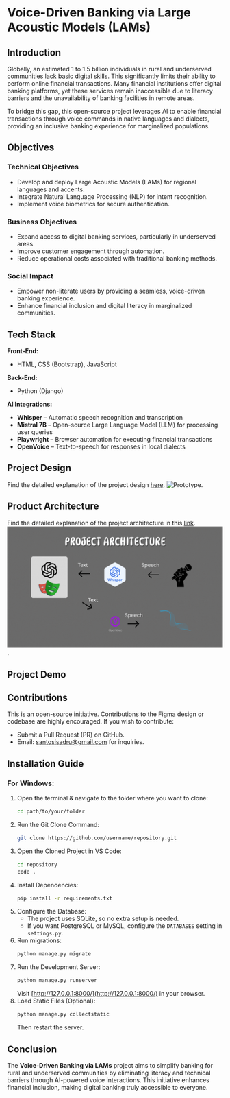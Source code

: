 # Voice-Driven Banking via Large Acoustic Models (LAMs)

## Introduction
Globally, an estimated 1 to 1.5 billion individuals in rural and underserved communities lack basic digital skills. This significantly limits their ability to perform online financial transactions. Many financial institutions offer digital banking platforms, yet these services remain inaccessible due to literacy barriers and the unavailability of banking facilities in remote areas.

To bridge this gap, this open-source project leverages AI to enable financial transactions through voice commands in native languages and dialects, providing an inclusive banking experience for marginalized populations.

## Objectives
### Technical Objectives
- Develop and deploy Large Acoustic Models (LAMs) for regional languages and accents.
- Integrate Natural Language Processing (NLP) for intent recognition.
- Implement voice biometrics for secure authentication.

### Business Objectives
- Expand access to digital banking services, particularly in underserved areas.
- Improve customer engagement through automation.
- Reduce operational costs associated with traditional banking methods.

### Social Impact
- Empower non-literate users by providing a seamless, voice-driven banking experience.
- Enhance financial inclusion and digital literacy in marginalized communities.

## Tech Stack
**Front-End:**
- HTML, CSS (Bootstrap), JavaScript

**Back-End:**
- Python (Django)

**AI Integrations:**
- **Whisper** – Automatic speech recognition and transcription
- **Mistral 7B** – Open-source Large Language Model (LLM) for processing user queries
- **Playwright** – Browser automation for executing financial transactions
- **OpenVoice** – Text-to-speech for responses in local dialects

## Project Design
Find the detailed explanation of the project design [here](https://docs.google.com/document/d/1_Y0uesgTrwXQ5ii0xREI_6jjI8FVleSHqpvpeOraPDQ/edit?usp=sharing).
![Prototype](images/prototype.gif).

## Product Architecture
Find the detailed explanation of the project architecture in this [link](https://docs.google.com/document/d/1HzBupWw8HIXY974kR2wczMxS3BMq-Qbt0kgCw4cBzyw/edit?usp=sharing).
![Architecture](images/ProjectArchitecture.gif).

## Project Demo

## Contributions
This is an open-source initiative. Contributions to the Figma design or codebase are highly encouraged. If you wish to contribute:
- Submit a Pull Request (PR) on GitHub.
- Email: [santosisadru@gmail.com](mailto:santosisadru@gmail.com) for inquiries.

## Installation Guide
### For Windows:
1. Open the terminal & navigate to the folder where you want to clone:
   ```sh
   cd path/to/your/folder
   ```
2. Run the Git Clone Command:
   ```sh
   git clone https://github.com/username/repository.git
   ```
3. Open the Cloned Project in VS Code:
   ```sh
   cd repository
   code .
   ```
4. Install Dependencies:
   ```sh
   pip install -r requirements.txt
   ```
5. Configure the Database:
   - The project uses SQLite, so no extra setup is needed.
   - If you want PostgreSQL or MySQL, configure the `DATABASES` setting in `settings.py`.
6. Run migrations:
   ```sh
   python manage.py migrate
   ```
7. Run the Development Server:
   ```sh
   python manage.py runserver
   ```
   Visit [http://127.0.0.1:8000/](http://127.0.0.1:8000/) in your browser.
8. Load Static Files (Optional):
   ```sh
   python manage.py collectstatic
   ```
   Then restart the server.

## Conclusion
The **Voice-Driven Banking via LAMs** project aims to simplify banking for rural and underserved communities by eliminating literacy and technical barriers through AI-powered voice interactions. This initiative enhances financial inclusion, making digital banking truly accessible to everyone.
